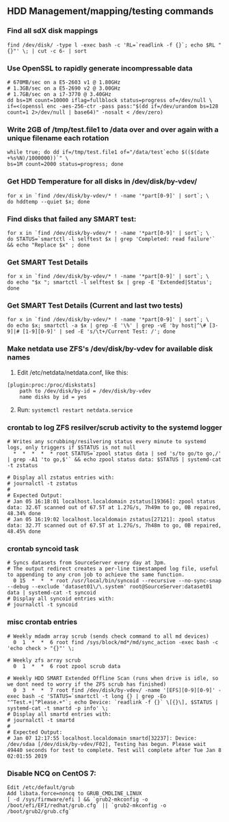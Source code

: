 ## HDD Management/mapping/testing commands

### Find all sdX disk mappings
    find /dev/disk/ -type l -exec bash -c 'RL=`readlink -f {}`; echo $RL "{}"' \; | cut -c 6- | sort

### Use OpenSSL to rapidly generate incompressable data
    # 670MB/sec on a E5-2603 v1 @ 1.80GHz
    # 1.3GB/sec on a E5-2690 v2 @ 3.00GHz
    # 1.7GB/sec on a i7-3770 @ 3.40GHz
    dd bs=1M count=10000 iflag=fullblock status=progress of=/dev/null \
    if=<(openssl enc -aes-256-ctr -pass pass:"$(dd if=/dev/urandom bs=128 count=1 2>/dev/null | base64)" -nosalt < /dev/zero) 


### Write 2GB of /tmp/test.file1 to /data over and over again with a unique filename each rotation
    while true; do dd if=/tmp/test.file1 of="/data/test`echo $(($(date +%s%N)/1000000))`" \
    bs=1M count=2000 status=progress; done

### Get HDD Temperature for all disks in /dev/disk/by-vdev/
    for x in `find /dev/disk/by-vdev/* ! -name '*part[0-9]' | sort`; \
    do hddtemp --quiet $x; done

### Find disks that failed any SMART test:
    for x in `find /dev/disk/by-vdev/* ! -name '*part[0-9]' | sort`; \
    do STATUS=`smartctl -l selftest $x | grep 'Completed: read failure'` && echo "Replace $x" ; done
    
### Get SMART Test Details
    for x in `find /dev/disk/by-vdev/* ! -name '*part[0-9]' | sort`; \
    do echo "$x "; smartctl -l selftest $x | grep -E 'Extended|Status'; done

### Get SMART Test Details (Current and last two tests)
    for x in `find /dev/disk/by-vdev/* ! -name '*part[0-9]' | sort`; \
    do echo $x; smartctl -a $x | grep -E '\%' | grep -vE 'by host|^\# [3-9]|# [1-9][0-9]' | sed -E 's/\t+/Current Test: /'; done
    
### Make netdata use ZFS's /dev/disk/by-vdev for available disk names
1. Edit /etc/netdata/netdata.conf, like this:
```
[plugin:proc:/proc/diskstats]
    path to /dev/disk/by-id = /dev/disk/by-vdev
    name disks by id = yes
```
    
2. Run: `systemctl restart netdata.service`

### crontab to log ZFS resilver/scrub activity to the systemd logger
    # Writes any scrubbing/resilvering status every minute to systemd logs, only triggers if $STATUS is not null
      *  *  *  *  * root STATUS=`zpool status data | sed 's/to go/to go,/' | grep -A1 'to go,$'` && echo zpool status data: $STATUS | systemd-cat -t zstatus
    
    # Display all zstatus entries with:
    # journalctl -t zstatus
    #
    # Expected Output:
    # Jan 05 16:18:01 localhost.localdomain zstatus[19366]: zpool status data: 32.6T scanned out of 67.5T at 1.27G/s, 7h49m to go, 0B repaired, 48.34% done
    # Jan 05 16:19:02 localhost.localdomain zstatus[27121]: zpool status data: 32.7T scanned out of 67.5T at 1.27G/s, 7h48m to go, 0B repaired, 48.45% done
### crontab syncoid task
    # Syncs datasets from SourceServer every day at 3pm.
    # The output redirect creates a per-line timestamped log file, useful to appending to any cron job to achieve the same function.
      0 15  *  *  * root /usr/local/bin/syncoid --recursive --no-sync-snap --debug --exclude 'dataset01\/\.system' root@SourceServer:dataset01 data | systemd-cat -t syncoid
    # Display all syncoid entries with:
    # journalctl -t syncoid
    
### misc crontab entries
    # Weekly mdadm array scrub (sends check command to all md devices)
      0  1  *  *  6 root find /sys/block/md*/md/sync_action -exec bash -c 'echo check > "{}"' \;

    # Weekly zfs array scrub
      0  1  *  *  6 root zpool scrub data

    # Weekly HDD SMART Extended Offline Scan (runs when drive is idle, so we dont need to worry if the ZFS scrub has finished)
      0  3  *  *  7 root find /dev/disk/by-vdev/ -name '[EFS][0-9][0-9]' -exec bash -c 'STATUS=`smartctl -t long {} | grep -Eo "^Test.+|^Please.+"`; echo Device: `readlink -f {}` \[{}\], $STATUS | systemd-cat -t smartd -p info' \;
    # Display all smartd entries with:
    # journalctl -t smartd
    #
    # Expected Output:
    # Jan 07 12:17:55 localhost.localdomain smartd[32237]: Device: /dev/sdaa [/dev/disk/by-vdev/F02], Testing has begun. Please wait 49440 seconds for test to complete. Test will complete after Tue Jan 8 02:01:55 2019

### Disable NCQ on CentOS 7:
    Edit /etc/default/grub
    Add libata.force=noncq to GRUB_CMDLINE_LINUX
    [ -d /sys/firmware/efi ] && `grub2-mkconfig -o /boot/efi/EFI/redhat/grub.cfg` || `grub2-mkconfig -o /boot/grub2/grub.cfg`
